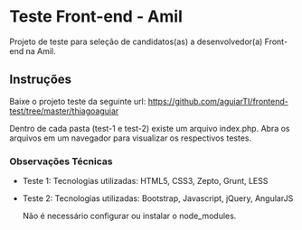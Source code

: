 # Teste Front-end - Amil
Projeto de teste para seleção de candidatos(as) a desenvolvedor(a) Front-end na Amil.

## Instruções
Baixe o projeto teste da seguinte url: https://github.com/aguiarTI/frontend-test/tree/master/thiagoaguiar

Dentro de cada pasta (test-1 e test-2) existe um arquivo index.php. Abra os arquivos em um navegador para visualizar os respectivos testes.

### Observações Técnicas
- Teste 1: 
	Tecnologias utilizadas: HTML5, CSS3, Zepto, Grunt, LESS

- Teste 2:
	Tecnologias utilizadas: Bootstrap, Javascript, jQuery, AngularJS

	Não é necessário configurar ou instalar o node_modules.
